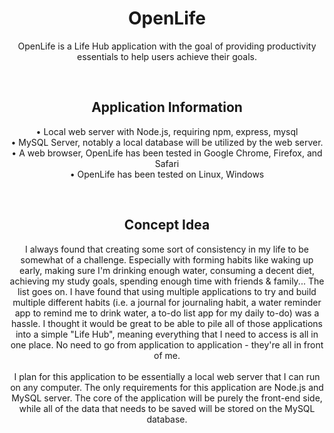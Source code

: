 <h1 align="center">OpenLife</h1>
<p align="center">OpenLife is a Life Hub application with the goal of providing productivity essentials to help users achieve their goals.</p>

<br>

<h2 align="center">Application Information</h2>
<p align="center">
  • Local web server with Node.js, requiring npm, express, mysql <br>
  • MySQL Server, notably a local database will be utilized by the web server. <br>
  • A web browser, OpenLife has been tested in Google Chrome, Firefox, and Safari <br>
  • OpenLife has been tested on Linux, Windows <br>
</p>

<br>

<h2 align="center">Concept Idea</h2>
<p align="center">
  I always found that creating some sort of consistency in my life to be somewhat of a challenge. Especially with forming habits like waking up early, making sure I'm drinking enough water, consuming a decent diet, achieving my study goals, spending enough time with friends & family... The list goes on. I have found that using multiple applications to try and build multiple different habits (i.e. a journal for journaling habit, a water reminder app to remind me to drink water, a to-do list app for my daily to-do) was a hassle. I thought it would be great to be able to pile all of those applications into a simple "Life Hub", meaning everything that I need to access is all in one place. No need to go from application to application - they're all in front of me.
 <br><br>
  I plan for this application to be essentially a local web server that I can run on any computer. The only requirements for this application are Node.js and MySQL server. The core of the application will be purely the front-end side, while all of the data that needs to be saved will be stored on the MySQL database.
</p>
